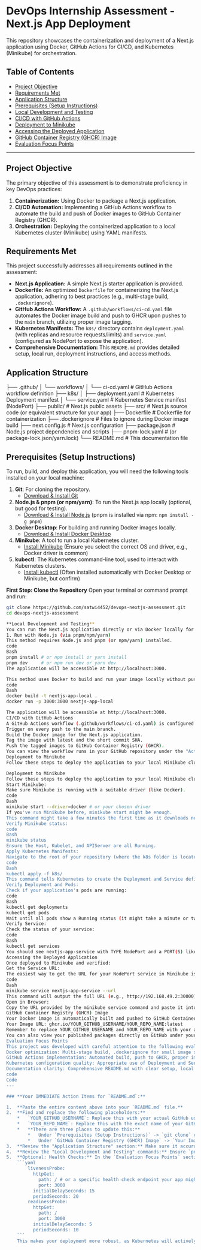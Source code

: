 # DevOps Internship Assessment - Next.js App Deployment

This repository showcases the containerization and deployment of a Next.js application using Docker, GitHub Actions for CI/CD, and Kubernetes (Minikube) for orchestration.

## Table of Contents
- [Project Objective](#project-objective)
- [Requirements Met](#requirements-met)
- [Application Structure](#application-structure)
- [Prerequisites (Setup Instructions)](#prerequisites-setup-instructions)
- [Local Development and Testing](#local-development-and-testing)
- [CI/CD with GitHub Actions](#cicd-with-github-actions)
- [Deployment to Minikube](#deployment-to-minikube)
- [Accessing the Deployed Application](#accessing-the-deployed-application)
- [GitHub Container Registry (GHCR) Image](#github-container-registry-ghcr-image)
- [Evaluation Focus Points](#evaluation-focus-points)

---

## Project Objective

The primary objective of this assessment is to demonstrate proficiency in key DevOps practices:
1.  **Containerization:** Using Docker to package a Next.js application.
2.  **CI/CD Automation:** Implementing a GitHub Actions workflow to automate the build and push of Docker images to GitHub Container Registry (GHCR).
3.  **Orchestration:** Deploying the containerized application to a local Kubernetes cluster (Minikube) using YAML manifests.

## Requirements Met

This project successfully addresses all requirements outlined in the assessment:

*   **Next.js Application:** A simple Next.js starter application is provided.
*   **Dockerfile:** An optimized `Dockerfile` for containerizing the Next.js application, adhering to best practices (e.g., multi-stage build, `.dockerignore`).
*   **GitHub Actions Workflow:** A `.github/workflows/ci-cd.yaml` file automates the Docker image build and push to GHCR upon pushes to the `main` branch, utilizing proper image tagging.
*   **Kubernetes Manifests:** The `k8s/` directory contains `deployment.yaml` (with replicas and resource requests/limits) and `service.yaml` (configured as NodePort to expose the application).
*   **Comprehensive Documentation:** This `README.md` provides detailed setup, local run, deployment instructions, and access methods.

## Application Structure

├── .github/
│ └── workflows/
│ └── ci-cd.yaml # GitHub Actions workflow definition
├── k8s/
│ ├── deployment.yaml # Kubernetes Deployment manifest
│ └── service.yaml # Kubernetes Service manifest (NodePort)
├── public/ # Next.js public assets
├── src/ # Next.js source code (or equivalent structure for your app)
├── Dockerfile # Dockerfile for containerization
├── .dockerignore # Files to ignore during Docker image build
├── next.config.js # Next.js configuration
├── package.json # Node.js project dependencies and scripts
├── pnpm-lock.yaml # (or package-lock.json/yarn.lock)
└── README.md # This documentation file
## Prerequisites (Setup Instructions)

To run, build, and deploy this application, you will need the following tools installed on your local machine:

1.  **Git**: For cloning the repository.
    *   [Download & Install Git](https://git-scm.com/downloads)
2.  **Node.js & pnpm (or npm/yarn)**: To run the Next.js app locally (optional, but good for testing).
    *   [Download & Install Node.js](https://nodejs.org/en/download/) (pnpm is installed via npm: `npm install -g pnpm`)
3.  **Docker Desktop**: For building and running Docker images locally.
    *   [Download & Install Docker Desktop](https://www.docker.com/products/docker-desktop/)
4.  **Minikube**: A tool to run a local Kubernetes cluster.
    *   [Install Minikube](https://minikube.sigs.k8s.io/docs/start/) (Ensure you select the correct OS and driver, e.g., Docker driver is common)
5.  **kubectl**: The Kubernetes command-line tool, used to interact with Kubernetes clusters.
    *   [Install kubectl](https://kubernetes.io/docs/tasks/tools/install-kubectl/) (Often installed automatically with Docker Desktop or Minikube, but confirm)

**First Step: Clone the Repository**
Open your terminal or command prompt and run:
```bash
git clone https://github.com/satwi4452/devops-nextjs-assessment.git
cd devops-nextjs-assessment

**Local Development and Testing**
You can run the Next.js application directly or via Docker locally for testing purposes:
1. Run with Node.js (via pnpm/npm/yarn)
This method requires Node.js and pnpm (or npm/yarn) installed.
code
Bash
pnpm install # or npm install or yarn install
pnpm dev     # or npm run dev or yarn dev
The application will be accessible at http://localhost:3000.

This method uses Docker to build and run your image locally without pushing to GHCR.
code
Bash
docker build -t nextjs-app-local .
docker run -p 3000:3000 nextjs-app-local

The application will be accessible at http://localhost:3000.
CI/CD with GitHub Actions
A GitHub Actions workflow (.github/workflows/ci-cd.yaml) is configured to:
Trigger on every push to the main branch.
Build the Docker image for the Next.js application.
Tag the image with latest and the short commit SHA.
Push the tagged images to GitHub Container Registry (GHCR).
You can view the workflow runs in your GitHub repository under the "Actions" tab.
Deployment to Minikube
Follow these steps to deploy the application to your local Minikube cluster:

Deployment to Minikube
Follow these steps to deploy the application to your local Minikube cluster:
Start Minikube:
Make sure Minikube is running with a suitable driver (like Docker).
code
Bash
minikube start --driver=docker # or your chosen driver
If you've run Minikube before, minikube start might be enough.
This command might take a few minutes the first time as it downloads necessary components.
Verify Minikube status:
code
Bash
minikube status
Ensure the Host, Kubelet, and APIServer are all Running.
Apply Kubernetes Manifests:
Navigate to the root of your repository (where the k8s folder is located) in your terminal.
code
Bash
kubectl apply -f k8s/
This command tells Kubernetes to create the Deployment and Service defined in your k8s folder. You should see output indicating that deployment.apps/nextjs-app-deployment created and service/nextjs-app-service created.
Verify Deployment and Pods:
Check if your application's pods are running:
code
Bash
kubectl get deployments
kubectl get pods
Wait until all pods show a Running status (it might take a minute or two for the images to pull and pods to start). You should see nextjs-app-deployment and several nextjs-app- pods.
Verify Service:
Check the status of your service:
code
Bash
kubectl get services
You should see nextjs-app-service with TYPE NodePort and a PORT(S) like 80:30000/TCP.
Accessing the Deployed Application
Once deployed to Minikube and verified:
Get the Service URL:
The easiest way to get the URL for your NodePort service in Minikube is:
code
Bash
minikube service nextjs-app-service --url
This command will output the full URL (e.g., http://192.168.49.2:30000) where your application is accessible.
Open in Browser:
Copy the URL provided by the minikube service command and paste it into your web browser. You should now see your Next.js application running, served from your Minikube cluster!
GitHub Container Registry (GHCR) Image
Your Docker image is automatically built and pushed to GitHub Container Registry (GHCR) by the GitHub Actions workflow whenever you push changes to the main branch.
Your Image URL: ghcr.io/YOUR_GITHUB_USERNAME/YOUR_REPO_NAME:latest
Remember to replace YOUR_GITHUB_USERNAME and YOUR_REPO_NAME with your actual GitHub details.
You can also view your published packages directly on GitHub under your repository's "Packages" section.
Evaluation Focus Points
This project was developed with careful attention to the following evaluation criteria:
Docker optimization: Multi-stage build, .dockerignore for small image size and efficient caching.
GitHub Actions implementation: Automated build, push to GHCR, proper image tagging, and use of secrets for authentication.
Kubernetes configuration quality: Appropriate use of Deployment and Service, defining replicas, resource requests/limits, and using NodePort for Minikube exposure. (Liveness/Readiness probes can be added for more advanced health checks if desired).
Documentation clarity: Comprehensive README.md with clear setup, local run, deployment instructions, and access methods.
code
Code
---

### **Your IMMEDIATE Action Items for `README.md`:**

1.  **Paste the entire content above into your `README.md` file.**
2.  **Find and replace the following placeholders:**
    *   `YOUR_GITHUB_USERNAME`: Replace this with your actual GitHub username.
    *   `YOUR_REPO_NAME`: Replace this with the exact name of your GitHub repository.
    *   **There are three places to update this:**
        *   Under `Prerequisites (Setup Instructions)` -> `git clone` command.
        *   Under `GitHub Container Registry (GHCR) Image` -> `Your Image URL`.
3.  **Review the "Application Structure" section:** Make sure it accurately reflects your project's file and folder layout. If your Next.js app's source is in a different folder name than `src/`, update that line.
4.  **Review the "Local Development and Testing" commands:** Ensure `pnpm install` and `pnpm dev` are correct for your Next.js setup. If you use `npm` or `yarn`, adjust those lines.
5.  **Optional: Health Checks:** In the `Evaluation Focus Points` section, I mentioned "(Liveness/Readiness probes can be added for more advanced health checks if desired)". We purposefully left them out of `deployment.yaml` initially to keep things simple. If you feel comfortable, you can add them back to your `deployment.yaml` in the `containers` section like this:
    ```yaml
        livenessProbe:
          httpGet:
            path: / # or a specific health check endpoint your app might have
            port: 3000
          initialDelaySeconds: 15
          periodSeconds: 20
        readinessProbe:
          httpGet:
            path: /
            port: 3000
          initialDelaySeconds: 5
          periodSeconds: 10
    ```
    This makes your deployment more robust, as Kubernetes will actively check if your app is alive and ready for traffic. If adding this feels like too much right now, don't worry about it; the current `deployment.yaml` will work.

